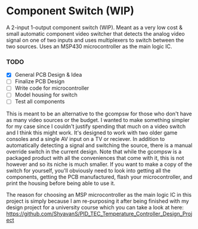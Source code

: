 # Component Switch (WIP)

A 2-input 1-output component switch (WIP). Meant as a very low cost & small automatic component video switcher that detects the analog video signal on one of two inputs and uses multiplexers to switch between the two sources. Uses an MSP430 microcontroller as the main logic IC. 

### TODO
- [x] General PCB Design & Idea
- [ ] Finalize PCB Design
- [ ] Write code for microcontroller
- [ ] Model housing for switch
- [ ] Test all components

This is meant to be an alternative to the gcompsw for those who don't have as many video sources or the budget. I wanted to make something simpler for my case since I couldn't justify spending that much on a video switch and I think this might work. It's designed to work with two older game consoles and a single AV input on a TV or reciever. In addition to automatically detecting a signal and switching the source, there is a manual override switch in the current design. Note that while the gcompsw is a packaged product with all the conveniences that come with it, this is not however and so its niche is much smaller. If you want to make a copy of the switch for yourself, you'll obviously need to look into getting all the components, getting the PCB manufactured, flash your microcontroller, and print the housing before being able to use it.

The reason for choosing an MSP microcontroller as the main logic IC in this project is simply because I am re-purposing it after being finished with my design project for a university course which you can take a look at here: https://github.com/ShyavanS/PID_TEC_Temperature_Controller_Design_Project

